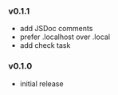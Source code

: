 ### v0.1.1

- add JSDoc comments
- prefer .localhost over .local
- add check task

### v0.1.0

- initial release
